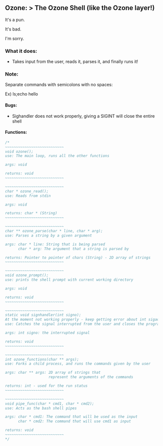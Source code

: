 ## Ozone: > The Ozone Shell (like the Ozone layer!)

It's a pun.

It's bad.

I'm sorry.


### What it does:
* Takes input from the user, reads it, parses it, and finally runs it!

### Note:
Separate commands with semicolons with no spaces:

  Ex) ls;echo hello


#### Bugs:
* Sighandler does not work properly, giving a SIGINT will close the entire shell

#### Functions:
```c
/*
~~~~~~~~~~~~~~~~~~~~~~~~~~~
void ozone();
use: The main loop, runs all the other functions

args: void

returns: void
~~~~~~~~~~~~~~~~~~~~~~~~~~~

~~~~~~~~~~~~~~~~~~~~~~~~~~~
char * ozone_read();
use: Reads from stdin

args: void

returns: char * (String)
~~~~~~~~~~~~~~~~~~~~~~~~~~~

~~~~~~~~~~~~~~~~~~~~~~~~~~~
char ** ozone_parse(char * line, char * arg);
use: Parses a string by a given argument

args: char * line: String that is being parsed
      char * arg: The argument that a string is parsed by

returns: Pointer to pointer of chars (String) - 2D array of strings
~~~~~~~~~~~~~~~~~~~~~~~~~~~

~~~~~~~~~~~~~~~~~~~~~~~~~~~
void ozone_prompt();
use: prints the shell prompt with current working directory

args: void

returns: void
~~~~~~~~~~~~~~~~~~~~~~~~~~~

~~~~~~~~~~~~~~~~~~~~~~~~~~~
static void signhandler(int signo);
At the moment not working properly - keep getting error about int sigaddint
use: Catches the signal interrupted from the user and closes the program

args: int signo: the interrupted signal

returns: void
~~~~~~~~~~~~~~~~~~~~~~~~~~~

~~~~~~~~~~~~~~~~~~~~~~~~~~~
int ozone_functions(char ** args);
use: Forks a child process, and runs the commands given by the user

args: char ** args: 2D array of strings that
                    represent the arguments of the commands

returns: int - used for the run status
~~~~~~~~~~~~~~~~~~~~~~~~~~~

~~~~~~~~~~~~~~~~~~~~~~~~~~~
void pipe_func(char * cmd1, char * cmd2);
use: Acts as the bash shell pipes

args: char * cmd1: The command that will be used as the input
      char * cmd2: The command that will use cmd1 as input

returns: void
~~~~~~~~~~~~~~~~~~~~~~~~~~~
*/


```
